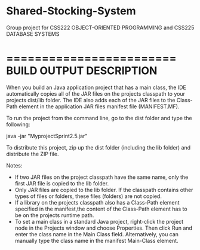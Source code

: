 ﻿# Shared-Stocking-System
Group project for CSS222 OBJECT-ORIENTED PROGRAMMING and CSS225 DATABASE SYSTEMS

========================
BUILD OUTPUT DESCRIPTION
========================

When you build an Java application project that has a main class, the IDE
automatically copies all of the JAR
files on the projects classpath to your projects dist/lib folder. The IDE
also adds each of the JAR files to the Class-Path element in the application
JAR files manifest file (MANIFEST.MF).

To run the project from the command line, go to the dist folder and
type the following:

java -jar "MyprojectSprint2.5.jar" 

To distribute this project, zip up the dist folder (including the lib folder)
and distribute the ZIP file.

Notes:

* If two JAR files on the project classpath have the same name, only the first
JAR file is copied to the lib folder.
* Only JAR files are copied to the lib folder.
If the classpath contains other types of files or folders, these files (folders)
are not copied.
* If a library on the projects classpath also has a Class-Path element
specified in the manifest,the content of the Class-Path element has to be on
the projects runtime path.
* To set a main class in a standard Java project, right-click the project node
in the Projects window and choose Properties. Then click Run and enter the
class name in the Main Class field. Alternatively, you can manually type the
class name in the manifest Main-Class element.

